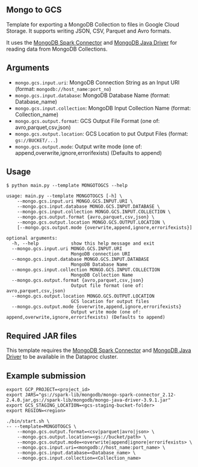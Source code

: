 ## Mongo to GCS

Template for exporting a MongoDB Collection to files in Google Cloud Storage. It supports writing JSON, CSV, Parquet and Avro formats.

It uses the [MongoDB Spark Connector](https://www.mongodb.com/products/spark-connector) and [MongoDB Java Driver](https://jar-download.com/?search_box=mongo-java-driver) for reading data from MongoDB Collections.

## Arguments

* `mongo.gcs.input.uri`: MongoDB Connection String as an Input URI (format: `mongodb://host_name:port_no`)
* `mongo.gcs.input.database`: MongoDB Database Name (format: Database_name)
* `mongo.gcs.input.collection`: MongoDB Input Collection Name (format: Collection_name)
* `mongo.gcs.output.format`: GCS Output File Format (one of: avro,parquet,csv,json)
* `mongo.gcs.output.location`: GCS Location to put Output Files (format: `gs://BUCKET/...`)
* `mongo.gcs.output.mode`: Output write mode (one of: append,overwrite,ignore,errorifexists) (Defaults to append)

## Usage

```
$ python main.py --template MONGOTOGCS --help

usage: main.py --template MONGOTOGCS [-h] \
	--mongo.gcs.input.uri MONGO.GCS.INPUT.URI \
	--mongo.gcs.input.database MONGO.GCS.INPUT.DATABASE \
	--mongo.gcs.input.collection MONGO.GCS.INPUT.COLLECTION \
	--mongo.gcs.output.format {avro,parquet,csv,json} \
	--mongo.gcs.output.location MONGO.GCS.OUTPUT.LOCATION \
    [--mongo.gcs.output.mode {overwrite,append,ignore,errorifexists}]

optional arguments:
  -h, --help            show this help message and exit
  --mongo.gcs.input.uri MONGO.GCS.INPUT.URI
                        MongoDB connection URI
  --mongo.gcs.input.database MONGO.GCS.INPUT.DATABASE
                        MongoDB Database Name
  --mongo.gcs.input.collection MONGO.GCS.INPUT.COLLECTION
                        MongoDB Collection Name                      
  --mongo.gcs.output.format {avro,parquet,csv,json}
                        Output file format (one of: avro,parquet,csv,json)
  --mongo.gcs.output.location MONGO.GCS.OUTPUT.LOCATION
                        GCS location for output files
  --mongo.gcs.output.mode {overwrite,append,ignore,errorifexists}
                        Output write mode (one of: append,overwrite,ignore,errorifexists) (Defaults to append)
```

## Required JAR files

This template requires the [MongoDB Spark Connector](https://www.mongodb.com/products/spark-connector) and [MongoDB Java Driver](https://jar-download.com/?search_box=mongo-java-driver) to be available in the Dataproc cluster.

## Example submission

```
export GCP_PROJECT=<project_id>
export JARS="gs://spark-lib/mongodb/mongo-spark-connector_2.12-2.4.0.jar,gs://spark-lib/mongodb/mongo-java-driver-3.9.1.jar"
export GCS_STAGING_LOCATION=<gcs-staging-bucket-folder>
export REGION=<region>
	
./bin/start.sh \
-- --template=MONGOTOGCS \
    --mongo.gcs.output.format=<csv|parquet|avro|json> \
    --mongo.gcs.output.location=<gs://bucket/path> \
    --mongo.gcs.output.mode=<overwrite|append|ignore|errorifexists> \
    --mongo.gcs.input.uri=<mongodb://host_name:port_name> \
    --mongo.gcs.input.database=<Database_name> \
    --mongo.gcs.input.collection=<Collection_name>
```
